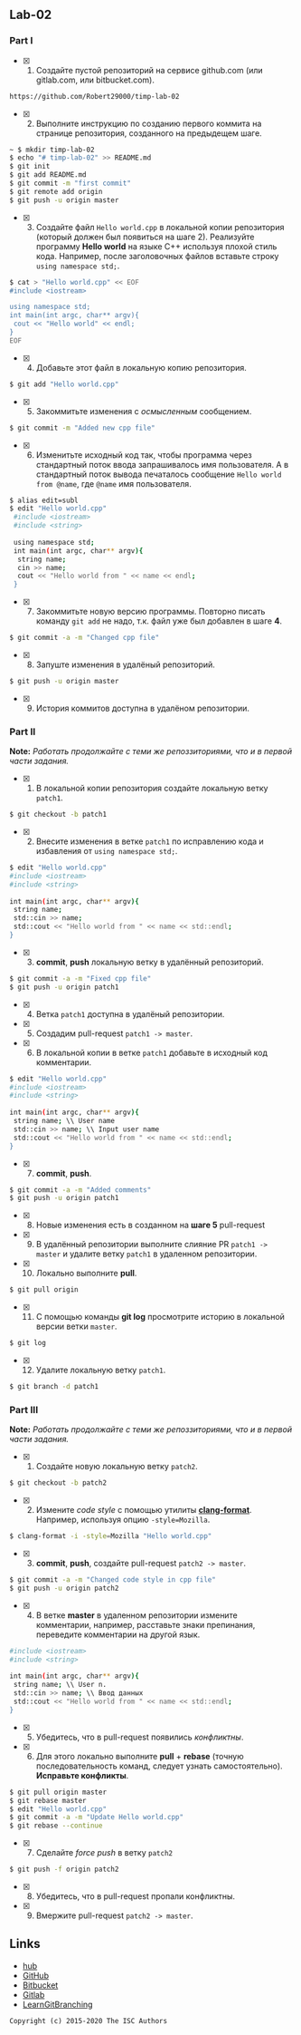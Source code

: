 ## Lab-02

### Part I

- [x] 1. Создайте пустой репозиторий на сервисе github.com (или gitlab.com, или bitbucket.com).
 ```sh
 https://github.com/Robert29000/timp-lab-02
 ```
- [x] 2. Выполните инструкцию по созданию первого коммита на странице репозитория, созданного на предыдещем шаге.
 ```sh
 ~ $ mkdir timp-lab-02
$ echo "# timp-lab-02" >> README.md
$ git init
$ git add README.md
$ git commit -m "first commit"
$ git remote add origin 
$ git push -u origin master
 ```
- [x] 3. Создайте файл `Hello world.cpp` в локальной копии репозитория (который должен был появиться на шаге 2). Реализуйте программу **Hello world** на языке C++ используя плохой стиль кода. Например, после заголовочных файлов вставьте строку `using namespace std;`.
 ```sh
$ cat > "Hello world.cpp" << EOF
 #include <iostream>
 
 using namespace std;
 int main(int argc, char** argv){
  cout << "Hello world" << endl;
 }
 EOF
 ```
- [x] 4. Добавьте этот файл в локальную копию репозитория.
 ```sh
$ git add "Hello world.cpp"
 ```
- [x] 5. Закоммитьте изменения с *осмысленным* сообщением.
 ```sh
$ git commit -m "Added new cpp file"
 ```
- [x] 6. Изменитьте исходный код так, чтобы программа через стандартный поток ввода запрашивалось имя пользователя. А в стандартный поток вывода печаталось сообщение `Hello world from @name`, где `@name` имя пользователя.
 ```sh
 $ alias edit=subl
 $ edit "Hello world.cpp"
  #include <iostream>
  #include <string>
  
  using namespace std;
  int main(int argc, char** argv){
   string name;
   cin >> name;
   cout << "Hello world from " << name << endl;
  }
 ```
- [x] 7. Закоммитьте новую версию программы. Повторно писать команду `git add` не надо, т.к. файл уже был добавлен в шаге **4**.
 ```sh
$ git commit -a -m "Changed cpp file"
 ```
- [x] 8. Запуште изменения в удалёный репозиторий.
 ```sh
$ git push -u origin master
 ```
- [x] 9. История коммитов доступна в удалёном репозитории.

### Part II

**Note:** *Работать продолжайте с теми же репоззиториями, что и в первой части задания.*
- [x] 1. В локальной копии репозитория создайте локальную ветку `patch1`.
 ```sh
$ git checkout -b patch1
 ```
- [x] 2. Внесите изменения в ветке `patch1` по исправлению кода и избавления от `using namespace std;`.
 ```sh
$ edit "Hello world.cpp"
 #include <iostream>
 #include <string>
  
 int main(int argc, char** argv){
  string name;
  std::cin >> name;
  std::cout << "Hello world from " << name << std::endl;
 }
 ```
- [x] 3. **commit**, **push** локальную ветку в удалённый репозиторий.
 ```sh
$ git commit -a -m "Fixed cpp file"
$ git push -u origin patch1
 ```
- [x] 4. Ветка `patch1` доступна в удалёный репозитории.
- [x] 5. Создадим pull-request `patch1 -> master`.
- [x] 6. В локальной копии в ветке `patch1` добавьте в исходный код комментарии.
 ```sh
$ edit "Hello world.cpp"
 #include <iostream>
 #include <string>
  
 int main(int argc, char** argv){
  string name; \\ User name
  std::cin >> name; \\ Input user name
  std::cout << "Hello world from " << name << std::endl;
 } 
 ```
- [x] 7. **commit**, **push**.
 ```sh
$ git commit -a -m "Added comments"
$ git push -u origin patch1
 ```
- [x] 8. Новые изменения есть в созданном на **шаге 5** pull-request
- [x] 9. В удалённый репозитории выполните  слияние PR `patch1 -> master` и удалите ветку `patch1` в удаленном репозитории.
- [x] 10. Локально выполните **pull**.
 ```sh
$ git pull origin
 ```
- [x] 11. С помощью команды **git log** просмотрите историю в локальной версии ветки `master`.
 ```sh
$ git log
 ```
- [x] 12. Удалите локальную ветку `patch1`.
 ```sh
$ git branch -d patch1
 ```

### Part III

**Note:** *Работать продолжайте с теми же репоззиториями, что и в первой части задания.*
- [x] 1. Создайте новую локальную ветку `patch2`.
 ```sh
$ git checkout -b patch2
 ```
- [x] 2. Измените *code style* с помощью утилиты [**clang-format**](http://clang.llvm.org/docs/ClangFormat.html). Например, используя опцию `-style=Mozilla`.
 ```sh
$ clang-format -i -style=Mozilla "Hello world.cpp"
 ```
- [x] 3. **commit**, **push**, создайте pull-request `patch2 -> master`.
 ```sh
$ git commit -a -m "Changed code style in cpp file"
$ git push -u origin patch2
 ```
- [x] 4. В ветке **master** в удаленном репозитории измените комментарии, например, расставьте знаки препинания, переведите комментарии на другой язык.
 ```sh
 #include <iostream>
 #include <string>
  
 int main(int argc, char** argv){
  string name; \\ User n.
  std::cin >> name; \\ Ввод данных
  std::cout << "Hello world from " << name << std::endl;
 }  
 ```
- [x] 5. Убедитесь, что в pull-request появились *конфликтны*.
- [x] 6. Для этого локально выполните **pull** + **rebase** (точную последовательность команд, следует узнать самостоятельно). **Исправьте конфликты**.
 ```sh
$ git pull origin master
$ git rebase master
$ edit "Hello world.cpp"
$ git commit -a -m "Update Hello world.cpp"
$ git rebase --continue
 ```
- [x] 7. Сделайте *force push* в ветку `patch2`
 ```sh
$ git push -f origin patch2
 ```
- [x] 8. Убедитесь, что в pull-request пропали конфликтны. 
- [x] 9. Вмержите pull-request `patch2 -> master`.

## Links

- [hub](https://hub.github.com/)
- [GitHub](https://github.com)
- [Bitbucket](https://bitbucket.org)
- [Gitlab](https://about.gitlab.com)
- [LearnGitBranching](http://learngitbranching.js.org/)

```
Copyright (c) 2015-2020 The ISC Authors
```
